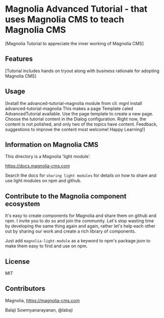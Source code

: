 # Magnolia Advanced Tutorial - that uses Magnolia CMS to teach Magnolia CMS 

[Magnolia Tutorial to appreciate the inner working of Magnolia CMS]

## Features
[Tutorial includes hands on tryout along with business rationale for adopting Magnolia CMS]


## Usage
[Install the advanced-tutorial-magnolia module from cli:
mgnl install advanced-tutorial-magnolia
This makes a page Template caled AdvancedTutorial available.
Use the page template to create a new page. Choose the tutorial content in the Dialog configuration.
Right now, the content is not polished, and only two of the topics have content.
Feedback, suggestions to improve the content most welcome!
Happy Learning!]


## Information on Magnolia CMS
This directory is a Magnolia 'light module'.

https://docs.magnolia-cms.com

Search the docs for `sharing light modules` for details on how to share and use light modules on npm and github.


## Contribute to the Magnolia component ecosystem
It's easy to create components for Magnolia and share them on github and npm. I invite you to do so and join the community. Let's stop wasting time by developing the same thing again and again, rather let's help each other out by sharing our work and create a rich library of components.

Just add `magnolia-light-module` as a keyword to npm's package.json to make them easy to find and use on npm.

## License

MIT

## Contributors

Magnolia, https://magnolia-cms.com

Balaji Sowmyanarayanan, @labsji
